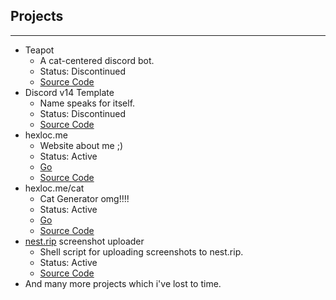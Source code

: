 ## Projects

---

- Teapot
  - A cat-centered discord bot.
  - Status: Discontinued
  - [Source Code](https://github.com/Shusz/teapot-source)
- Discord v14 Template
  - Name speaks for itself.
  - Status: Discontinued
  - [Source Code](https://github.com/hexlocation/discordjs-v14-template)
- hexloc.me
  - Website about me ;)
  - Status: Active
  - [Go](https://hexloc.me)
  - [Source Code](https://github.com/hexlocation/hexloc.me)
- hexloc.me/cat
  - Cat Generator omg!!!!
  - Status: Active
  - [Go](https://hexloc.me/cat)
  - [Source Code](https://github.com/hexlocation/hexloc.me)
- [nest.rip](https://nest.rip) screenshot uploader
  - Shell script for uploading screenshots to nest.rip.
  - Status: Active
  - [Source Code](https://github.com/hexlocation/nest.rip-upl)
- And many more projects which i've lost to time.
